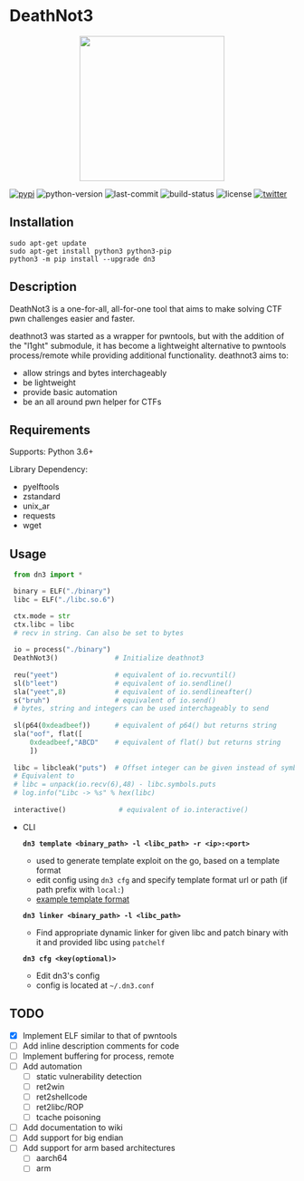 DeathNot3
===
<p align="center">
   <img src="https://media.discordapp.net/attachments/1015263562668720150/1078325086307766344/dn3_logo.png" height=256 width=256/>
</p>

[![pypi](https://img.shields.io/pypi/v/dn3?style=for-the-badge)](https://pypi.org/project/dn3/)
![python-version](https://img.shields.io/pypi/pyversions/dn3?style=for-the-badge)
![last-commit](https://img.shields.io/github/last-commit/k1R4/deathnot3/dev?style=for-the-badge)
![build-status](https://img.shields.io/github/actions/workflow/status/k1R4/deathnot3/python-package.yml?style=for-the-badge)
![license](https://img.shields.io/pypi/l/dn3?style=for-the-badge)
[![twitter](https://img.shields.io/twitter/follow/justk1R4?style=for-the-badge)](https://twitter.com/justk1R4)

## Installation
```
sudo apt-get update
sudo apt-get install python3 python3-pip
python3 -m pip install --upgrade dn3
```

## Description
DeathNot3 is a one-for-all, all-for-one tool that aims to make solving CTF pwn challenges easier and faster. 

deathnot3 was started as a wrapper for pwntools, but with the addition of the "l1ght" submodule, it has become a lightweight alternative to pwntools process/remote
while providing additional functionality.
deathnot3 aims to:
 - allow strings and bytes interchageably
 - be lightweight
 - provide basic automation
 - be an all around pwn helper for CTFs

## Requirements
Supports: Python 3.6+

Library Dependency:
- pyelftools
- zstandard
- unix_ar
- requests
- wget

## Usage

 ```py
  from dn3 import *

  binary = ELF("./binary")
  libc = ELF("./libc.so.6")

  ctx.mode = str 
  ctx.libc = libc     
  # recv in string. Can also be set to bytes
  
  io = process("./binary")
  DeathNot3()              # Initialize deathnot3
  
  reu("yeet")              # equivalent of io.recvuntil()
  sl(b"leet")              # equivalent of io.sendline()
  sla("yeet",8)            # equivalent of io.sendlineafter()
  s("bruh")                # equivalent of io.send()
  # bytes, string and integers can be used interchageably to send
  
  sl(p64(0xdeadbeef))      # equivalent of p64() but returns string
  sla("oof", flat([
	  0xdeadbeef,"ABCD"    # equivalent of flat() but returns string
	  ])
  
  libc = libcleak("puts")  # Offset integer can be given instead of symbol
  # Equivalent to
  # libc = unpack(io.recv(6),48) - libc.symbols.puts
  # log.info("Libc -> %s" % hex(libc)
  
  interactive()             # equivalent of io.interactive()
  ```

 - CLI
 
	**`dn3 template <binary_path> -l <libc_path> -r <ip>:<port>`**
	 - used to generate template exploit on the go, based on a template format
	 - edit config using `dn3 cfg` and specify template format url or path (if path prefix with `local:`)
	 - [example template format](https://raw.githubusercontent.com/k1R4/deathnot3/dev/template.py)
	 
	**`dn3 linker <binary_path> -l <libc_path>`**
	 - Find appropriate dynamic linker for given libc and patch binary with it and provided libc using `patchelf`

   **`dn3 cfg <key(optional)>`**
    - Edit dn3's config
    - config is located at `~/.dn3.conf`

## TODO
 - [x] Implement ELF similar to that of pwntools
 - [ ] Add inline description comments for code
 - [ ] Implement buffering for process, remote
 - [ ] Add automation
    - [ ] static vulnerability detection
    - [ ] ret2win
    - [ ] ret2shellcode
    - [ ] ret2libc/ROP
    - [ ] tcache poisoning
 - [ ] Add documentation to wiki
 - [ ] Add support for big endian
 - [ ] Add support for arm based architectures
    - [ ] aarch64
    - [ ] arm